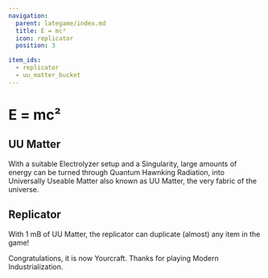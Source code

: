 ```yaml
---
navigation:
  parent: lategame/index.md
  title: E = mc²
  icon: replicator
  position: 3

item_ids:
  - replicator
  - uu_matter_bucket
---
```


# E = mc²

## UU Matter

<ItemGrid>
  <ItemIcon id="modern_industrialization:uu_matter_bucket" />
</ItemGrid>

With a suitable Electrolyzer setup and a Singularity, large amounts of energy can be turned through Quantum Hawnking Radiation, into Universally Useable Matter also known as UU Matter, the very fabric of the universe.

## Replicator

<ItemGrid>
  <ItemIcon id="modern_industrialization:replicator" />
</ItemGrid>

With 1 mB of UU Matter, the replicator can duplicate (almost) any item in the game!

Congratulations, it is now Yourcraft. Thanks for playing Modern Industrialization.
